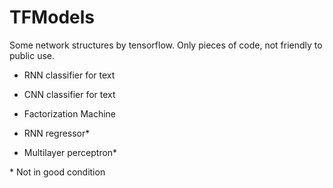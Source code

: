 # TFModels

Some network structures by tensorflow. Only pieces of code, not friendly to public use.

- RNN classifier for text

- CNN classifier for text

- Factorization Machine

- RNN regressor\*

- Multilayer perceptron\*



\* Not in good condition

